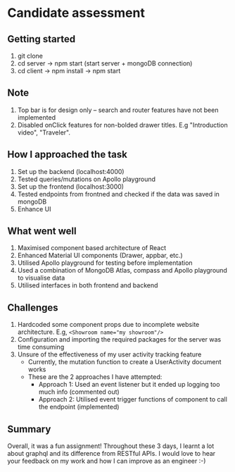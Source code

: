 # Candidate assessment

## Getting started
1. git clone
2. cd server -> npm start (start server + mongoDB connection)
3. cd client -> npm install -> npm start

## Note
1. Top bar is for design only – search and router features have not been implemented
2. Disabled onClick features for non-bolded drawer titles. E.g "Introduction video", "Traveler". 

## How I approached the task
1. Set up the backend (localhost:4000)
2. Tested queries/mutations on Apollo playground
3. Set up the frontend (localhost:3000)
4. Tested endpoints from frontned and checked if the data was saved in mongoDB
5. Enhance UI 

## What went well
1. Maximised component based architecture of React
2. Enhanced Material UI components (Drawer, appbar, etc.)
3. Utilised Apollo playground for testing before implementation 
4. Used a combination of MongoDB Atlas, compass and Apollo playground to visualise data
5. Utilised interfaces in both frontend and backend


## Challenges
1. Hardcoded some component props due to incomplete website architecture. E.g, ```<Showroom name="my showroom"/>```
2. Configuration and importing the required packages for the server was time consuming
3. Unsure of the effectiveness of my user activity tracking feature
    - Currently, the mutation function to create a UserActivity document works 
    - These are the 2 approaches I have attempted:
        - Approach 1: Used an event listener but it ended up logging too much info (commented out)
        - Approach 2: Utilised event trigger functions of component to call the endpoint (implemented)
   

## Summary 
Overall, it was a fun assignment! Throughout these 3 days, I learnt a lot about graphql and its difference from RESTful APIs. 
I would love to hear your feedback on my work and how I can improve as an engineer :-)

